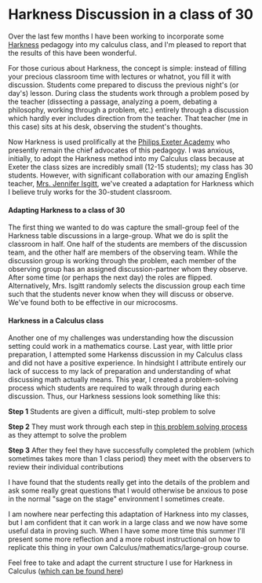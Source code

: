 # Harkness Discussion in a class of 30

Over the last few months I have been working to incorporate some [Harkness](http://www.exeter.edu/admissions/109_1220.aspx) pedagogy into my calculus class, and I'm pleased to report that the results of this have been wonderful.

For those curious about Harkness, the concept is simple: instead of filling your precious classroom time with lectures or whatnot, you fill it with discussion. Students come prepared to discuss the previous night's (or day's) lesson. During class the students work through a problem posed by the teacher (dissecting a passage, analyzing a poem, debating a philosophy, working through a problem, etc.) entirely through a discussion which hardly ever includes direction from the teacher. That teacher (me in this case) sits at his desk, observing the student's thoughts. 

Now Harkness is used prolifically at the [Philips Exeter Academy](http://www.exeter.edu/) who presently remain the chief advocates of this pedagogy. I was anxious, initially, to adopt the Harkness method into my Calculus class because at Exeter the class sizes are incredibly small (12-15 students); my class has 30 students. However, with significant collaboration with our amazing English teacher, [Mrs. Jennifer Isgitt](http://empathicteacher.wordpress.com/), we've created a adaptation for Harkness which I believe truly works for the 30-student classroom. 

#### Adapting Harkness to a class of 30

The first thing we wanted to do was capture the small-group feel of the Harkness table discussions in a large-group. What we do is split the classroom in half. One half of the students are members of the discussion team, and the other half are members of the observing team. While the discussion group is working through the problem, each member of the observing group has an assigned discussion-partner whom they observe. After some time (or perhaps the next day) the roles are flipped. Alternatively, Mrs. Isgitt randomly selects the discussion group each time such that the students never know when they will discuss or observe. We've found both to be effective in our microcosms. 

#### Harkness in a Calculus class

Another one of my challenges was understanding how the discussion setting could work in a mathematics course. Last year, with little prior preparation, I attempted some Harkenss discussion in my Calculus class and did not have a positive experience. In hindsight I attribute entirely our lack of success to my lack of preparation and understanding of what discussing math actually means. This year, I created a problem-solving process which students are required to walk through during each discussion. Thus, our Harkness sessions look something like this:

**Step 1** Students are given a difficult, multi-step problem to solve

**Step 2** They must work through each step in [this problem solving process](https://docs.google.com/document/d/1DTAd3BEIdb3gIpAbF9jn6SypyGRfic04h0TyBd_nGe8/edit?usp=sharing) as they attempt to solve the problem

**Step 3** After they feel they have successfully completed the problem (which sometimes takes more than 1 class period) they meet with the observers to review their individual contributions

I have found that the students really get into the details of the problem and ask some really great questions that I would otherwise be anxious to pose in the normal "sage on the stage" environment I sometimes create. 

I am nowhere near perfecting this adaptation of Harkness into my classes, but I am confident that it can work in a large class and we now have some useful data in proving such. When I have some more time this summer I'll present some more reflection and a more robust instructional on how to replicate this thing in your own Calculus/mathematics/large-group course. 

Feel free to take and adapt the current structure I use for Harkness in Calculus ([which can be found here](https://docs.google.com/document/d/1DTAd3BEIdb3gIpAbF9jn6SypyGRfic04h0TyBd_nGe8/edit?usp=sharing))